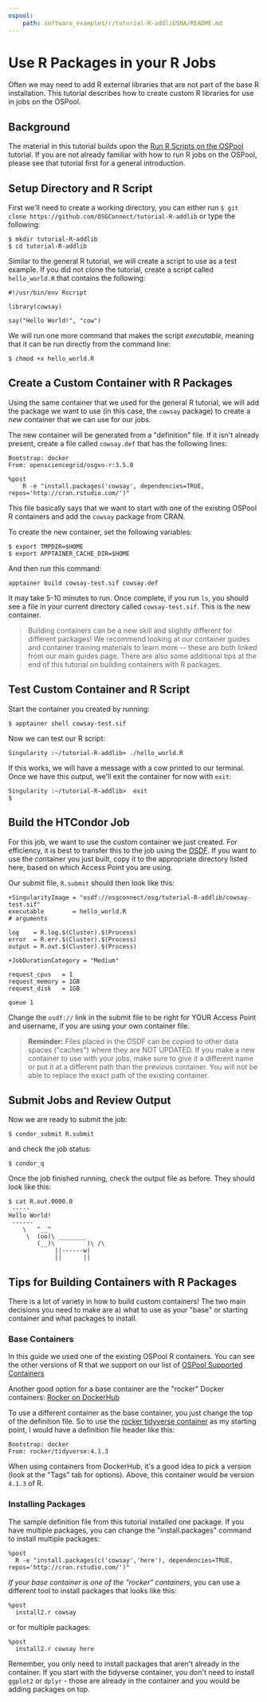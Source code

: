 ```yaml
---
ospool:
    path: software_examples/r/tutorial-R-addlibSNA/README.md
---
```


# Use R Packages in your R Jobs


Often we may need to add R external libraries that are not part of 
the base R installation.
This tutorial describes how to create custom R libraries for use in jobs 
on the OSPool.

## Background

The material in this tutorial builds upon the 
[Run R Scripts on the OSPool]() 
tutorial. If you are not already familiar with how to run R jobs on 
the OSPool, please see that tutorial first for a general introduction. 

## Setup Directory and R Script

First we'll need to create a working directory, you can either run 
`$ git clone https://github.com/OSGConnect/tutorial-R-addlib` or type the following:

	$ mkdir tutorial-R-addlib
	$ cd tutorial-R-addlib

Similar to the general R tutorial, we will create a script to use as a test 
example. If you did not clone the tutorial, create a script called 
`hello_world.R` that contains the following:
	
	#!/usr/bin/env Rscript

	library(cowsay)

	say("Hello World!", "cow")

We will run one more command that makes the script *executable*, meaning that it 
can be run directly from the command line: 

	$ chmod +x hello_world.R

## Create a Custom Container with R Packages

Using the same container that we used for the general R tutorial, we will 
add the package we want to use (in this case, the `cowsay` package) to create 
a *new* container that we can use for our jobs. 

The new container will be generated from a "definition" file. If it isn't already 
present, create a file called `cowsay.def` that has the following lines: 

	Bootstrap: docker
	From: opensciencegrid/osgvo-r:3.5.0

	%post
		R -e "install.packages('cowsay', dependencies=TRUE, repos='http://cran.rstudio.com/')"

This file basically says that we want to start with one of the existing OSPool R 
containers and add the `cowsay` package from CRAN. 

To create the new container, set the following variables: 

	$ export TMPDIR=$HOME
	$ export APPTAINER_CACHE_DIR=$HOME

And then run this command: 

	apptainer build cowsay-test.sif cowsay.def

It may take 5-10 minutes to run. Once complete, if you run `ls`, you should see a 
file in your current directory called `cowsay-test.sif`. This is the new container. 

> Building containers can be a new skill and slightly different for different 
> packages! We recommend looking at our container guides and container training 
> materials to learn more -- these are both linked from our main guides page. 
> There are also some additional tips at the end of this tutorial on building 
> containers with R packages. 

## Test Custom Container and R Script

Start the container you created by running: 

	$ apptainer shell cowsay-test.sif

Now we can test our R script: 

	Singularity :~/tutorial-R-addlib> ./hello_world.R

If this works, we will have a message with a cow printed to our terminal. Once we have this output, we'll exit the container for now with `exit`: 

	Singularity :~/tutorial-R-addlib>  exit
	$ 

##  Build the HTCondor Job

For this job, we want to use the custom container we just created. For 
efficiency,  it is best to transfer this to the job using the [OSDF](). 
If you want to use the container you just built, copy it to the appropriate 
directory listed here, based on which Access Point you are using. 

Our submit file, `R.submit` should then look like this: 

	+SingularityImage = "osdf://osgconnect/osg/tutorial-R-addlib/cowsay-test.sif"
	executable        = hello_world.R
	# arguments

	log    = R.log.$(Cluster).$(Process)
	error  = R.err.$(Cluster).$(Process)
	output = R.out.$(Cluster).$(Process)

	+JobDurationCategory = "Medium"

	request_cpus   = 1
	request_memory = 1GB
	request_disk   = 1GB

	queue 1

Change the `osdf://` link in the submit file to be right for YOUR Access Point and 
username, if you are using your own container file. 

> **Reminder:** Files placed in the OSDF can be copied to other data spaces ("caches") 
> where they are NOT UPDATED. If you make a new container to use with your jobs, 
> make sure to give it a different name or put it at a different path than the 
> previous container. You will not be able to replace the exact path of the existing 
> container. 

## Submit Jobs and Review Output

Now we are ready to submit the job:

    $ condor_submit R.submit

and check the job status:

    $ condor_q

Once the job finished running, check the output file as before. They should look like this:

	$ cat R.out.0000.0
	 ----- 
	Hello World! 
	 ------ 
		\   ^__^ 
		 \  (oo)\ ________ 
			(__)\         )\ /\ 
				 ||------w|
				 ||      ||


## Tips for Building Containers with R Packages

There is a lot of variety in how to build custom containers! The two main decisions
you need to make are a) what to use as your "base" or starting container and what 
packages to install. 

### Base Containers

In this guide we used one of the existing OSPool R containers. You 
can see the other versions of R that we support on our list of [OSPool Supported Containers]()

Another good option for a base container are the "rocker" Docker containers: 
[Rocker on DockerHub](https://hub.docker.com/u/rocker)

To use a different container as the base container, you just change the top of 
the definition file. So to use the [rocker tidyverse container](https://hub.docker.com/r/rocker/tidyverse) as my starting point, I would 
have a definition file header like this:

	Bootstrap: docker
	From: rocker/tidyverse:4.1.3

When using containers from DockerHub, it's a good idea to pick a version (look at 
the "Tags" tab for options). Above, this container would be version `4.1.3` of R. 

### Installing Packages

The sample definition file from this tutorial installed one package. If you have 
multiple packages, you can change the "install.packages" command to install 
multiple packages: 

	%post
 	  R -e "install.packages(c('cowsay','here'), dependencies=TRUE, repos='http://cran.rstudio.com/')"

*If your base container is one of the "rocker" containers*, you can use a different
tool to install packages that looks like this: 

	%post
 	  install2.r cowsay

or for multiple packages: 

	%post
 	  install2.r cowsay here

Remember, you only need to install packages that aren't already in the container. If 
you start with the tidyverse container, you don't need to install `ggplot2` or `dplyr` - 
those are already in the container and you would be adding packages on top. 